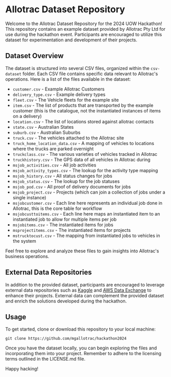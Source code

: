 # Allotrac Dataset Repository

Welcome to the Allotrac Dataset Repository for the 2024 UOW Hackathon! This repository contains an example dataset provided by Allotrac Pty Ltd for use during the hackathon event. Participants are encouraged to utilize this dataset for experimentation and development of their projects.

## Dataset Overview

The dataset is structured into several CSV files, organized within the `csv-dataset` folder. Each CSV file contains specific data relevant to Allotrac's operations. Here is a list of the files available in the dataset:

- `customer.csv` - Example Allotrac Customers
- `delivery_type.csv` - Example delivery types
- `fleet.csv` - The Vehicle fleets for the example site
- `item.csv` - The list of products that are transported by the example customer (this is the catalogue, not the instantiated instances of items on a delivery)
- `location.csv` - The list of locations stored against allotrac contacts
- `state.csv` - Australian States
- `suburb.csv` - Australian Suburbs
- `truck.csv` - The vehicles attached to the Allotrac site
- `truck_home_location_data.csv` - A mapping of vehicles to locations where the trucks are parked overnight
- `truckclass.csv` - The various varieties of vehicles tracked in Allotrac
- `truckhistory.csv` - The GPS data of all vehicles in Allotrac during
- `msjob_activities.csv` - All job activities
- `msjob_activity_types.csv` - The lookup for the activity type mapping
- `msjob_history.csv` - All status changes for jobs
- `msjob_status.csv` - The lookup for the job statuses
- `msjob_pod.csv` - All proof of delivery documents for jobs
- `msjob_project.csv` - Projects (which can join a collection of jobs under a single instance)
- `msjobcustomer.csv` - Each line here represents an individual job done in Allotrac, this is the core table for workflow
- `msjobcusttoitems.csv` - Each line here maps an instantiated item to an instantiated job to allow for multiple items per job
- `msjobitems.csv` - The instantiated items for jobs
- `msprojectitems.csv` - The instantiated items for projects
- `mstrucktocust.csv` - The mapping from instantiated jobs to vehicles in the system

Feel free to explore and analyze these files to gain insights into Allotrac's business operations.

## External Data Repositories

In addition to the provided dataset, participants are encouraged to leverage external data repositories such as [Kaggle](https://www.kaggle.com) and [AWS Data Exchange](https://aws.amazon.com/data-exchange/) to enhance their projects. External data can complement the provided dataset and enrich the solutions developed during the hackathon.

## Usage

To get started, clone or download this repository to your local machine:

`git clone https://github.com/mgallotrac/hackathon2024`

Once you have the dataset locally, you can begin exploring the files and incorporating them into your project. Remember to adhere to the licensing terms outlined in the LICENSE.md file.

Happy hacking!
